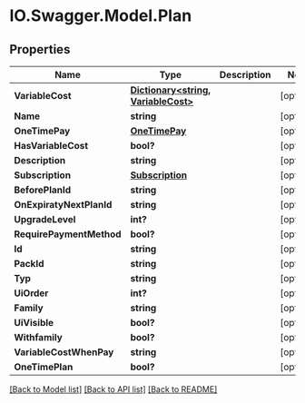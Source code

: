 # IO.Swagger.Model.Plan
## Properties

Name | Type | Description | Notes
------------ | ------------- | ------------- | -------------
**VariableCost** | [**Dictionary&lt;string, VariableCost&gt;**](VariableCost.md) |  | [optional] 
**Name** | **string** |  | [optional] 
**OneTimePay** | [**OneTimePay**](OneTimePay.md) |  | [optional] 
**HasVariableCost** | **bool?** |  | [optional] 
**Description** | **string** |  | [optional] 
**Subscription** | [**Subscription**](Subscription.md) |  | [optional] 
**BeforePlanId** | **string** |  | [optional] 
**OnExpiratyNextPlanId** | **string** |  | [optional] 
**UpgradeLevel** | **int?** |  | [optional] 
**RequirePaymentMethod** | **bool?** |  | [optional] 
**Id** | **string** |  | [optional] 
**PackId** | **string** |  | [optional] 
**Typ** | **string** |  | [optional] 
**UiOrder** | **int?** |  | [optional] 
**Family** | **string** |  | [optional] 
**UiVisible** | **bool?** |  | [optional] 
**Withfamily** | **bool?** |  | [optional] 
**VariableCostWhenPay** | **string** |  | [optional] 
**OneTimePlan** | **bool?** |  | [optional] 

[[Back to Model list]](../README.md#documentation-for-models) [[Back to API list]](../README.md#documentation-for-api-endpoints) [[Back to README]](../README.md)


